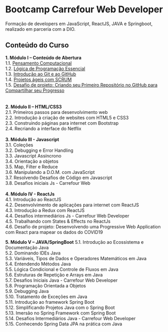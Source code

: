 # Bootcamp Carrefour Web Developer
Formação de developers em JavaScript, ReactJS, JAVA e Springboot, realizado em parceria com a DIO.
## Conteúdo do Curso
**1.	Módulo I – Conteúdo de Abertura**<br>
1.1.	[Pensamento Computacional](https://github.com/iandealmeida/Bootcamp_Carrefour_Web_Developer/blob/main/1.Modulo_I%E2%80%93Conteudo_de_Abertura/1.1_Pensamento_Computacional.md)<br>
1.2.	[Lógica de Programação Essencial](https://github.com/iandealmeida/Bootcamp_Carrefour_Web_Developer/blob/main/1.Modulo_I%E2%80%93Conteudo_de_Abertura/1.2.Logica_Programacao_Essencial.md)<br>
1.3.	[Introdução ao Git e ao GitHub](https://github.com/iandealmeida/Bootcamp_Carrefour_Web_Developer/blob/main/1.Modulo_I%E2%80%93Conteudo_de_Abertura/1.3.Introd_Git_GitHub.md)<br>
1.4.	[Projetos ágeis com SCRUM](https://github.com/iandealmeida/Bootcamp_Carrefour_Web_Developer/blob/main/1.Modulo_I%E2%80%93Conteudo_de_Abertura/1.4.Projetos_ageis_com_SCRUM.md)<br>
1.5.	[Desafio de projeto: Criando seu Primeiro Repositório no GitHub para Compartilhar seu Progresso](https://github.com/iandealmeida/Bootcamp_Carrefour_Web_Developer/blob/main/1.Modulo_I%E2%80%93Conteudo_de_Abertura/1.5.Desafio_Primeiro_Rep_GitHub.md)<br>
<br>	
**2.	Módulo II – HTML/CSS3**<br>
2.1.	Primeiros passos para desenvolvimento web<br>
2.2.	Introdução à criação de websites com HTML5 e CSS3<br>
2.3.	Construindo páginas para internet com Bootstrap<br>
2.4.	Recriando a interface do Netflix<br>
<br>
**3.	Módulo III - Javascript**<br>
3.1.	Coleções<br>
3.2.	Debugging e Error Handling<br>
3.3.	Javascript Assíncrono<br>
3.4.	Orientação a objetos<br>
3.5.	Map, Filter e Reduce<br>
3.6.	Manipulando a D.O.M. com JavaScript<br>
3.7.	Resolvendo Desafios de Código em Javascript<br>
3.8.	Desafios iniciais Js - Carrefour Web<br>
<br>
**4.	Módulo IV - ReactJs**<br>
4.1.	Introdução ao ReactJS<br>
4.2.	Desenvolvimento de aplicações para internet com ReactJS<br>
4.3.	Introdução a Redux com ReactJS<br>
4.4.	Desafios intermediários Js - Carrefour Web Developer<br>
4.5.	Trabalhando com States & Effects no ReactJs<br>
4.6.	Desafio de projeto: Desenvolvendo uma Progressive Web Application com React para mapear os dados do COVID19<br>

**5.	Módulo V – JAVA/SpringBoot**
5.1.	Introdução ao Ecossistema e Documentação Java<br>
5.2.	Dominando IDEs Java<br>
5.3.	Variáveis, Tipos de Dados e Operadores Matemáticos em Java<br>
5.4.	Entendendo Métodos Java<br>
5.5.	Lógica Condicional e Controle de Fluxos em Java<br>
5.6.	Estruturas de Repetição e Arrays em Java<br>
5.7.	Desafios Iniciais Java - Carrefour Web Developer<br>
5.8.	Programação Orientada a Objetos<br>
5.9.	Debugging Java<br>
5.10.	Tratamento de Exceções em Java<br>
5.11.	Introdução ao framework Spring Boot<br>
5.12.	Simplificando Projetos Java com o Spring Boot<br>
5.13.	Imersão no Spring Framework com Spring Boot<br>
5.14.	Desafios Intermediários Java - Carrefour Web Developer<br>
5.15.	Conhecendo Spring Data JPA na prática com Java<br>